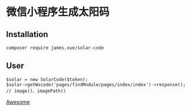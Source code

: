 微信小程序生成太阳码
======

## Installation

    composer require james.xue/solar-code

## User

    $solar = new SolarCode($token);
    $solar->getWxcode('pages/findModule/pages/index/index')->response(); // image()、imagePath()
    
[Awesome](https://github.com/xiaoxuan6/)
 
 
